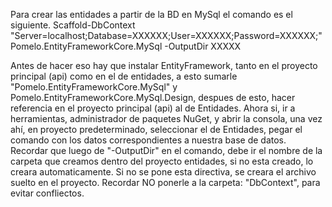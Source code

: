 Para crear las entidades a partir de la BD en MySql el comando es el siguiente.
Scaffold-DbContext "Server=localhost;Database=XXXXXX;User=XXXXXX;Password=XXXXXX;" Pomelo.EntityFrameworkCore.MySql -OutputDir XXXXX

Antes de hacer eso hay que instalar EntityFramework, tanto en el proyecto principal (api) como en el de entidades, a esto sumarle "Pomelo.EntityFrameworkCore.MySql"
y Pomelo.EntityFrameworkCore.MySql.Design, despues de esto, hacer referencia en el proyecto principal (api) al de Entidades. 
Ahora si, ir a herramientas, administrador de paquetes NuGet, y abrir la consola, una vez ahí, en proyecto predeterminado, seleccionar el de Entidades, pegar el comando con los datos correspondientes
a nuestra base de datos. Recordar que luego de "-OutputDir" en el comando, debe ir el nombre de la carpeta que creamos dentro del proyecto entidades, si no esta creado, lo creara automaticamente.
Si no se pone esta directiva, se creara el archivo suelto en el proyecto. Recordar NO ponerle a la carpeta: "DbContext", para evitar confliectos.
